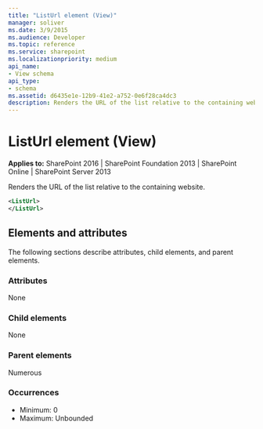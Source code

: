 ```yaml
---
title: "ListUrl element (View)"
manager: soliver
ms.date: 3/9/2015
ms.audience: Developer
ms.topic: reference
ms.service: sharepoint
ms.localizationpriority: medium
api_name:
- View schema
api_type:
- schema
ms.assetid: d6435e1e-12b9-41e2-a752-0e6f28ca4dc3
description: Renders the URL of the list relative to the containing website. 
---
```


# ListUrl element (View)

**Applies to:** SharePoint 2016 | SharePoint Foundation 2013 | SharePoint Online | SharePoint Server 2013
  
Renders the URL of the list relative to the containing website. 
  
```XML
<ListUrl>
</ListUrl>
```

## Elements and attributes

The following sections describe attributes, child elements, and parent elements.

### Attributes

None
   
### Child elements

None
   
### Parent elements

Numerous 
   
### Occurrences

- Minimum: 0
- Maximum: Unbounded

<br/> 
   

